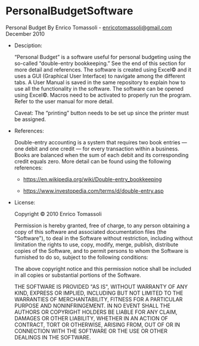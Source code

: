 # PersonalBudgetSoftware

Personal Budget
By Enrico Tomassoli - enricotomassoli@gmail.com
December 2010

- Desciption:

  “Personal Budget” is a software useful for personal budgeting using the so-called “double-entry bookkeeping.” See the end of this section for more detail and references.
  The software is created using Excel© and it uses a GUI (Graphical User Interface) to navigate among the different tabs.
  A User Manual is saved in the same repository to explain how to use all the functionality in the software.
  The software can be opened using Excel©. Macros need to be activated to properly run the program. Refer to the user manual for more detail.

  Caveat: The “printing” button needs to be set up since the printer must be assigned.

- References:

  Double-entry accounting is a system that requires two book entries — one debit and one credit — for every transaction within a business. Books are balanced when the sum of each debit and its corresponding credit equals zero.
  More detail can be found using the following references:
  
  - https://en.wikipedia.org/wiki/Double-entry_bookkeeping
  
  - https://www.investopedia.com/terms/d/double-entry.asp

- License:

  Copyright © 2010 Enrico Tomassoli

  Permission is hereby granted, free of charge, to any person obtaining a copy of this software and associated documentation files (the "Software"), to deal in the Software without restriction, including without limitation the rights to use, copy, modify, merge, publish, distribute copies of the Software, and to permit persons to whom the Software is furnished to do so, subject to the following conditions:

  The above copyright notice and this permission notice shall be included in all copies or substantial portions of the Software.

  THE SOFTWARE IS PROVIDED "AS IS", WITHOUT WARRANTY OF ANY KIND, EXPRESS OR IMPLIED, INCLUDING BUT NOT LIMITED TO THE WARRANTIES OF MERCHANTABILITY, FITNESS FOR A PARTICULAR PURPOSE AND NONINFRINGEMENT. IN NO EVENT SHALL THE AUTHORS OR COPYRIGHT HOLDERS BE LIABLE FOR ANY CLAIM, DAMAGES OR OTHER LIABILITY, WHETHER IN AN ACTION OF CONTRACT, TORT OR OTHERWISE, ARISING FROM, OUT OF OR IN CONNECTION WITH THE SOFTWARE OR THE USE OR OTHER DEALINGS IN THE SOFTWARE.


